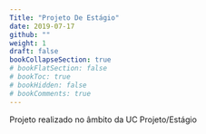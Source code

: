 ```yaml
---
Title: "Projeto De Estágio"
date: 2019-07-17
github: ""
weight: 1
draft: false
bookCollapseSection: true
# bookFlatSection: false
# bookToc: true
# bookHidden: false
# bookComments: true
---
```


Projeto realizado no âmbito da UC Projeto/Estágio